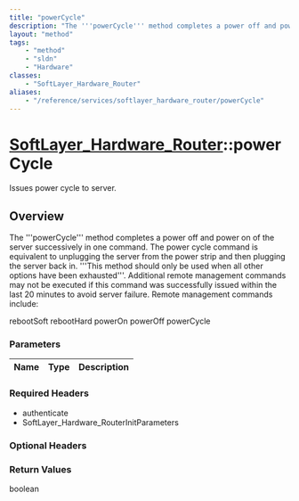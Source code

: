 ```yaml
---
title: "powerCycle"
description: "The '''powerCycle''' method completes a power off and power on of the server successively in one command. The power cycl... "
layout: "method"
tags:
    - "method"
    - "sldn"
    - "Hardware"
classes:
    - "SoftLayer_Hardware_Router"
aliases:
    - "/reference/services/softlayer_hardware_router/powerCycle"
---
```

# [SoftLayer_Hardware_Router](/reference/services/SoftLayer_Hardware_Router)::powerCycle

Issues power cycle to server.


## Overview 
The '''powerCycle''' method completes a power off and power on of the server successively in one command. The power cycle command is equivalent to unplugging the server from the power strip and then plugging the server back in. '''This method should only be used when all other options have been exhausted'''. Additional remote management commands may not be executed if this command was successfully issued within the last 20 minutes to avoid server failure. Remote management commands include: 

rebootSoft rebootHard powerOn powerOff powerCycle 



### Parameters 
|Name | Type | Description |
| --- | --- | --- |


### Required Headers
* authenticate
* SoftLayer_Hardware_RouterInitParameters

### Optional Headers

### Return Values
boolean

